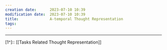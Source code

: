 ```yaml
---
creation date:		2023-07-10 10:39
modification date:	2023-07-10 10:39
title: 				A-temporal Thought Representation
tags:
---
```


---
[1^]:: [[Tasks Related Thought Representation]]